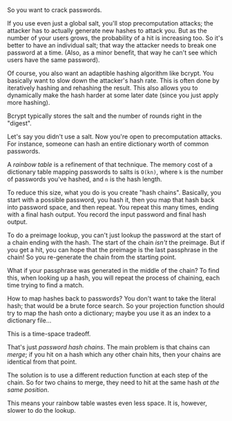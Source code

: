 So you want to crack passwords.

If you use even just a global salt, you'll stop precomputation
attacks; the attacker has to actually generate new hashes to attack
you. But as the number of your users grows, the probability of a hit
is increasing too. So it's better to have an individual salt; that way
the attacker needs to break one password at a time. (Also, as a minor
benefit, that way he can't see which users have the same password).

Of course, you also want an adaptible hashing algorithm like
bcrypt. You basically want to slow down the attacker's hash rate. This
is often done by iteratively hashing and rehashing the result. This
also allows you to dynamically make the hash harder at some later
date (since you just apply more hashing).

Bcrypt typically stores the salt and the number of rounds right in the
"digest".

Let's say you didn't use a salt. Now you're open to precomputation
attacks. For instance, someone can hash an entire dictionary worth of
common passwords.

A *rainbow table* is a refinement of that technique. The memory cost
of a dictionary table mapping passwords to salts is `O(kn)`, where `k`
is the number of passwords you've hashed, and `n` is the hash length.

To reduce this size, what you do is you create "hash
chains". Basically, you start with a possible password, you hash it,
then you map that hash back into password space, and then repeat. You
repeat this many times, ending with a final hash output. You record
the input password and final hash output.

To do a preimage lookup, you can't just lookup the password at the
start of a chain ending with the hash. The start of the chain *isn't*
the preimage. But if you get a hit, you can hope that the preimage is
the last passphrase in the chain! So you re-generate the chain from
the starting point.

What if your passphrase was generated in the middle of the chain? To
find this, when looking up a hash, you will repeat the process of
chaining, each time trying to find a match.

How to map hashes back to passwords? You don't want to take the
literal hash; that would be a brute force search. So your projection
function should try to map the hash onto a dictionary; maybe you use
it as an index to a dictionary file...

This is a time-space tradeoff.

That's just *password hash chains*. The main problem is that chains
can *merge*; if you hit on a hash which any other chain hits, then
your chains are identical from that point.

The solution is to use a different reduction function at each step of
the chain. So for two chains to merge, they need to hit at the same
hash *at the same position*.

This means your rainbow table wastes even less space. It is, however,
slower to do the lookup.
